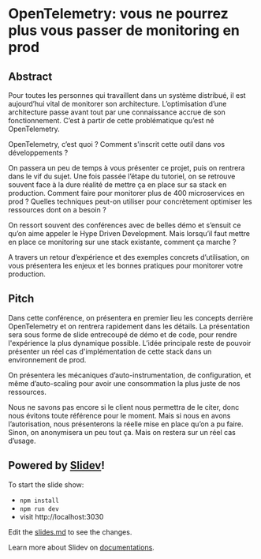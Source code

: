 # OpenTelemetry: vous ne pourrez plus vous passer de monitoring en prod

## Abstract
Pour toutes les personnes qui travaillent dans un système distribué, il est aujourd’hui vital de monitorer son architecture. L’optimisation d’une architecture passe avant tout par une connaissance accrue de son fonctionnement. C’est à partir de cette problématique qu’est né OpenTelemetry.

OpenTelemetry, c’est quoi ? Comment s'inscrit cette outil dans vos développements ?

On passera un peu de temps à vous présenter ce projet, puis on rentrera dans le vif du sujet. Une fois passée l’étape du tutoriel, on se retrouve souvent face à la dure réalité de mettre ça en place sur sa stack en production. Comment faire pour monitorer plus de 400 microservices en prod ? Quelles techniques peut-on utiliser pour concrètement optimiser les ressources dont on a besoin ?

On ressort souvent des conférences avec de belles démo et s’ensuit ce qu’on aime appeler le Hype Driven Development. Mais lorsqu’il faut mettre en place ce monitoring sur une stack existante, comment ça marche ?

A travers un retour d’expérience et des exemples concrets d’utilisation, on vous présentera les enjeux et les bonnes pratiques pour monitorer votre production.

## Pitch
Dans cette conférence, on présentera en premier lieu les concepts derrière OpenTelemetry et on rentrera rapidement dans les détails.
La présentation sera sous forme de slide entrecoupé de démo et de code, pour rendre l'expérience la plus dynamique possible.
L’idée principale reste de pouvoir présenter un réel cas d'implémentation de cette stack dans un environnement de prod. 

On présentera les mécaniques d’auto-instrumentation, de configuration, et même d’auto-scaling pour avoir une consommation la plus juste de nos ressources.

Nous ne savons pas encore si le client nous permettra de le citer, donc nous évitons toute référence pour le moment. Mais si nous en avons l’autorisation, nous présenterons la réelle mise en place qu’on a pu faire. Sinon, on anonymisera un peu tout ça.
Mais on restera sur un réel cas d’usage.

## Powered by [Slidev](https://github.com/slidevjs/slidev)!

To start the slide show:

- `npm install`
- `npm run dev`
- visit http://localhost:3030

Edit the [slides.md](./slides.md) to see the changes.

Learn more about Slidev on [documentations](https://sli.dev/).
